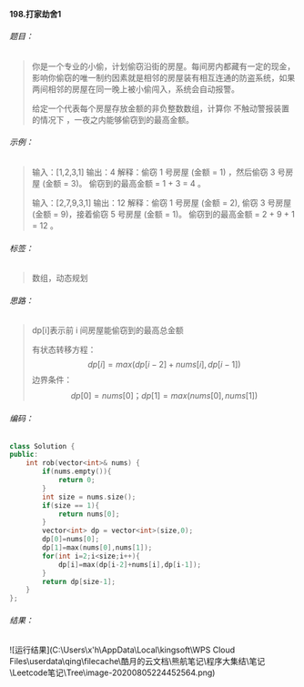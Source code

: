 #### 198.打家劫舍1

###### 题目：

> 你是一个专业的小偷，计划偷窃沿街的房屋。每间房内都藏有一定的现金，影响你偷窃的唯一制约因素就是相邻的房屋装有相互连通的防盗系统，如果两间相邻的房屋在同一晚上被小偷闯入，系统会自动报警。
>
> 给定一个代表每个房屋存放金额的非负整数数组，计算你 不触动警报装置的情况下 ，一夜之内能够偷窃到的最高金额。

###### 示例：

> 输入：[1,2,3,1]
> 输出：4
> 解释：偷窃 1 号房屋 (金额 = 1) ，然后偷窃 3 号房屋 (金额 = 3)。
>      偷窃到的最高金额 = 1 + 3 = 4 。
>
> 
>
> 输入：[2,7,9,3,1]
> 输出：12
> 解释：偷窃 1 号房屋 (金额 = 2), 偷窃 3 号房屋 (金额 = 9)，接着偷窃 5 号房屋 (金额 = 1)。
>      偷窃到的最高金额 = 2 + 9 + 1 = 12 。

###### 标签：

> 数组，动态规划

###### 思路：

>  dp[i]表示前 i 间房屋能偷窃到的最高总金额
>
> 有状态转移方程：
> $$
> dp[i]=max(dp[i−2]+nums[i],dp[i−1])
> $$
> 边界条件：
> $$
> dp[0]=nums[0]；
> dp[1]=max(nums[0],nums[1])
> $$
> 

###### 编码：

```c++
class Solution {
public:
    int rob(vector<int>& nums) {
        if(nums.empty()){
            return 0;
        }
        int size = nums.size();
        if(size == 1){
            return nums[0];
        }
        vector<int> dp = vector<int>(size,0);
        dp[0]=nums[0];
        dp[1]=max(nums[0],nums[1]);
        for(int i=2;i<size;i++){
            dp[i]=max(dp[i-2]+nums[i],dp[i-1]);
        }
        return dp[size-1];
    }
};
```

###### 结果：

![运行结果](C:\Users\x'h\AppData\Local\kingsoft\WPS Cloud Files\userdata\qing\filecache\酷月的云文档\熊航笔记\程序大集结\笔记\Leetcode笔记\Tree\image-20200805224452564.png)
